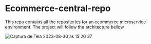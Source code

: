# Ecommerce-central-repo

This repo contains all the repositories for an ecommerce microservice environment. The project will follow the architecture bellow


![Captura de Tela 2023-08-30 às 15 20 37](https://github.com/luisbelisario/ecommerce-central-repo/assets/48885341/b337e2d1-9234-48cd-a680-baad02c6054c)
